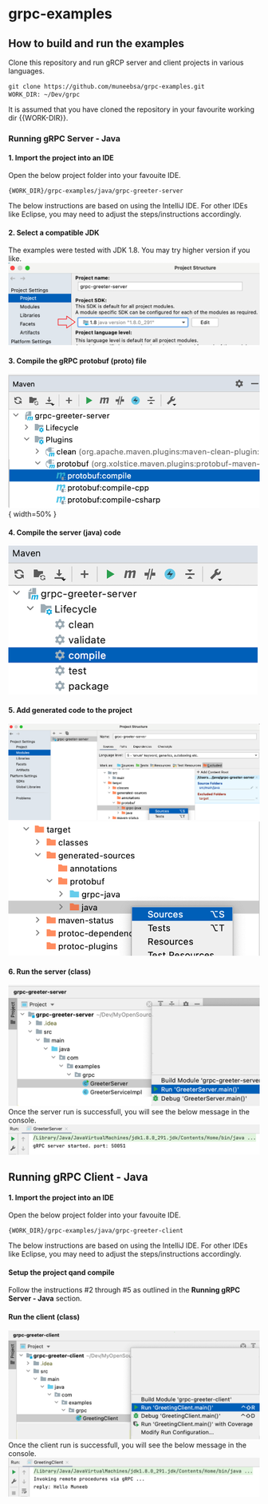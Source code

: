 # grpc-examples

## How to build and run the examples
Clone this repository and run gRCP server and client projects in various languages.
```
git clone https://github.com/muneebsa/grpc-examples.git
WORK_DIR: ~/Dev/grpc
```
It is assumed that you have cloned the repository in your favourite working dir {{WORK-DIR}}.
### Running gRPC Server - Java

#### 1. Import the project into an IDE
Open the below project folder into your favouite IDE.
```
{WORK_DIR}/grpc-examples/java/grpc-greeter-server
```
The below instructions are based on using the IntelliJ IDE. For other IDEs like Eclipse, you may need to adjust the steps/instructions accordingly.

#### 2. Select a compatible JDK
The examples were tested with JDK 1.8. You may try higher version if you like.
![](README/intellij-jdk.png)

#### 3. Compile the gRPC protobuf (proto) file
![](README/intellij-proto-compile.png){ width=50% }

#### 4. Compile the server (java) code
![](README/intellij-java-compile.png)

#### 5. Add generated code to the project
![](README/intellij-modules-grpc-java.png)
![](README/intellij-modules-java.png)

#### 6. Run the server (class)
![](README/intellij-run-server.png)
Once the server run is successfull, you will see the below message in the console.
![](README/intellij-run-server-console.png)

## Running gRPC Client - Java

#### 1. Import the project into an IDE
Open the below project folder into your favouite IDE.
```
{WORK_DIR}/grpc-examples/java/grpc-greeter-client
```
The below instructions are based on using the IntelliJ IDE. For other IDEs like Eclipse, you may need to adjust the steps/instructions accordingly.

#### Setup the project qand compile
Follow the instructions #2 through #5 as outlined in the **Running gRPC Server - Java** section.

#### Run the client (class)
![](README/intellij-run-client.png)
Once the client run is successfull, you will see the below message in the console.
![](README/intellij-run-client-console.png)

